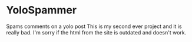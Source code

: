# YoloSpammer
Spams comments on a yolo post
This is my second ever project and it is really bad. I'm sorry if the html from the site is outdated and doesn't work.
